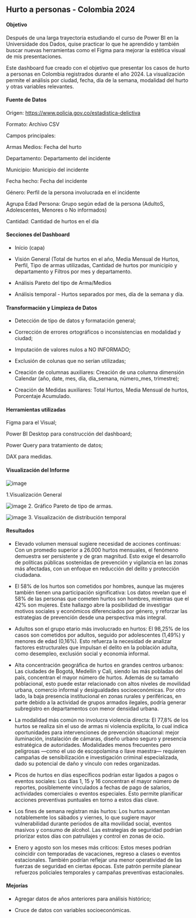 ## Hurto a personas - Colombia 2024

#### Objetivo

Después de una larga trayectoria estudiando el curso de Power BI en la Universidade dos Dados, quise practicar lo que he aprendido y también buscar nuevas herramientas como el Figma para mejorar la estética visual de mis presentaciones. 

Este dashboard fue creado con el objetivo que presentar los casos de hurto a personas en Colombia registrados durante el año 2024. La visualización permite el análisis por ciudad, fecha, día de la semana, modalidad del hurto y otras variables relevantes. 

#### Fuente de Datos

Origen: https://www.policia.gov.co/estadistica-delictiva

Formato: Archivo CSV

Campos principales:

Armas Medios: Fecha del hurto

Departamento: Departamento del incidente

Municipio: Municipio del incidente

Fecha hecho: Fecha del incidente

Género: Perfil de la persona involucrada en el incidente

Agrupa Edad Persona: Grupo según edad de la persona (AdultoS, Adolescentes, Menores o No informados)

Cantidad: Cantidad de hurtos en el día

#### Secciones del Dashboard

* Início (capa)

* Visión General (Total de hurtos en el año, Media Mensual de Hurtos, Perfil, Tipo de armas utilizadas, Cantidad de hurtos por municipio y departamento y Filtros por mes y departamento.

* Análisis Pareto del tipo de Arma/Medios

* Análisis temporal - Hurtos separados por mes, día de la semana y día.

#### Transformación y Limpieza de Datos

* Detección de tipo de datos y formatación general;

* Corrección de errores ortográficos o inconsistencias en modalidad y ciudad;

* Imputación de valores nulos a NO INFORMADO;

* Exclusión de colunas que no serían utilizadas;

* Creación de columnas auxiliares: Creación de una columna dimensión Calendar (año, date, mes, día, día_semana, número_mes, trimestre);

* Creación de Medidas auxiliares: Total Hurtos, Media Mensual de hurtos, Porcentaje Acumulado.

#### Herramientas utilizadas
Figma para el Visual;

Power BI Desktop para construcción del dashboard;

Power Query para tratamiento de datos;

DAX para medidas.

#### Visualización del Informe
![image](https://github.com/user-attachments/assets/2922f0d3-90ca-4796-86e7-af5a777fe1c8)

1.Visualización General

![image](https://github.com/user-attachments/assets/33285908-afcc-43b1-81c0-bcd0526d5a1e)
2. Gráfico Pareto de tipo de armas.

![image](https://github.com/user-attachments/assets/68a1cff2-d72b-40a0-acc7-219671b0e5ac)
3. Visualización de distribución temporal



#### Resultados

* Elevado volumen mensual sugiere necesidad de acciones continuas: Con un promedio superior a 26.000 hurtos mensuales, el fenómeno demuestra ser persistente y de gran magnitud. Esto exige el desarrollo de políticas públicas sostenidas de prevención y vigilancia en las zonas más afectadas, con un enfoque en reducción del delito y protección ciudadana.

* El 58% de los hurtos son cometidos por hombres, aunque las mujeres también tienen una participación significativa: Los datos revelan que el 58% de las personas que cometen hurtos son hombres, mientras que el 42% son mujeres. Este hallazgo abre la posibilidad de investigar motivos sociales y económicos diferenciados por género, y reforzar las estrategias de prevención desde una perspectiva más integral.

* Adultos son el grupo etario más involucrado en hurtos: El 98,25% de los casos son cometidos por adultos, seguido por adolescentes (1,49%) y menores de edad (0,16%). Esto refuerza la necesidad de analizar factores estructurales que impulsan el delito en la población adulta, como desempleo, exclusión social y economía informal.

* Alta concentración geográfica de hurtos en grandes centros urbanos: Las ciudades de Bogotá, Medellín y Cali, siendo las más pobladas del país, concentran el mayor número de hurtos. Además de su tamaño poblacional, esto puede estar relacionado con altos niveles de movilidad urbana, comercio informal y desigualdades socioeconómicas. Por otro lado, la baja presencia institucional en zonas rurales y periféricas, en parte debido a la actividad de grupos armados ilegales, podría generar subregistro en departamentos con menor densidad urbana.

* La modalidad más común no involucra violencia directa: El 77,8% de los hurtos se realiza sin el uso de armas ni violencia explícita, lo cual indica oportunidades para intervenciones de prevención situacional: mejor iluminación, instalación de cámaras, diseño urbano seguro y presencia estratégica de autoridades.
Modalidades menos frecuentes pero peligrosas —como el uso de escopolamina o llave maestra— requieren campañas de sensibilización e investigación criminal especializada, dado su potencial de daño y vínculo con redes organizadas.

* Picos de hurtos en días específicos podrían estar ligados a pagos o eventos sociales: Los días 1, 15 y 16 concentran el mayor número de reportes, posiblemente vinculados a fechas de pago de salarios, actividades comerciales o eventos especiales. Esto permite planificar acciones preventivas puntuales en torno a estos días clave.

* Los fines de semana registran más hurtos: Los hurtos aumentan notablemente los sábados y viernes, lo que sugiere mayor vulnerabilidad durante periodos de alta movilidad social, eventos masivos y consumo de alcohol. Las estrategias de seguridad podrían priorizar estos días con patrullajes y control en zonas de ocio.

* Enero y agosto son los meses más críticos: Estos meses podrían coincidir con temporadas de vacaciones, regreso a clases o eventos estacionales. También podrían reflejar una menor operatividad de las fuerzas de seguridad en ciertas épocas. Este patrón permite planear refuerzos policiales temporales y campañas preventivas estacionales.


#### Mejorías

* Agregar datos de años anteriores para análisis histórico;

* Cruce de datos con variables socioeconómicas.





